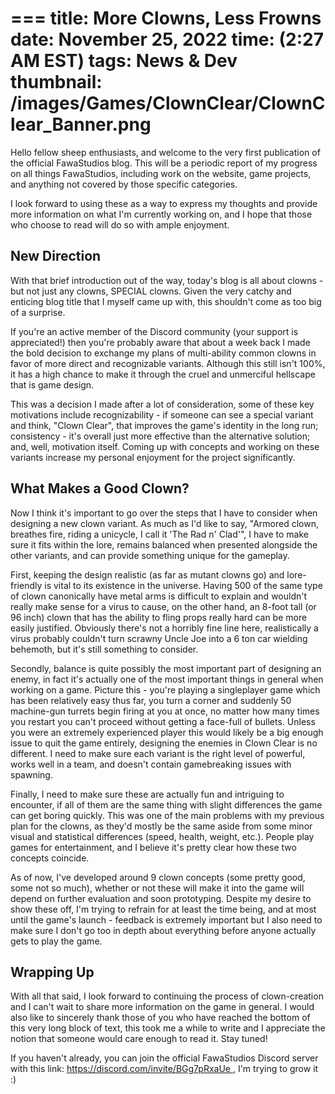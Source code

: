 ===
title: More Clowns, Less Frowns
date: November 25, 2022
time: (2:27 AM EST)
tags: News & Dev
thumbnail: /images/Games/ClownClear/ClownClear_Banner.png
===

Hello fellow sheep enthusiasts, and welcome to the very first publication of the official FawaStudios blog. This will be a periodic report of my progress on all things FawaStudios, including work on the website, game projects, and anything not covered by those specific categories.

I look forward to using these as a way to express my thoughts and provide more information on what I'm currently working on, and I hope that those who choose to read will do so with ample enjoyment.

<h2 class="blog-subpage-header">New Direction</h2>

With that brief introduction out of the way, today's blog is all about clowns - but not just any clowns, SPECIAL clowns. Given the very catchy and enticing blog title that I myself came up with, this shouldn't come as too big of a surprise.

If you're an active member of the Discord community (your support is appreciated!) then you're probably aware that about a week back I made the bold decision to exchange my plans of multi-ability common clowns in favor of more direct and recognizable variants. Although this still isn't 100%, it has a high chance to make it through the cruel and unmerciful hellscape that is game design.

This was a decision I made after a lot of consideration, some of these key motivations include recognizability - if someone can see a special variant and think, "Clown Clear", that improves the game's identity in the long run; consistency - it's overall just more effective than the alternative solution; and, well, motivation itself. Coming up with concepts and working on these variants increase my personal enjoyment for the project significantly.

<h2 class="blog-subpage-header">What Makes a Good Clown?</h2>

Now I think it's important to go over the steps that I have to consider when designing a new clown variant. As much as I'd like to say, "Armored clown, breathes fire, riding a unicycle, I call it 'The Rad n' Clad'", I have to make sure it fits within the lore, remains balanced when presented alongside the other variants, and can provide something unique for the gameplay.

First, keeping the design realistic (as far as mutant clowns go) and lore-friendly is vital to its existence in the universe. Having 500 of the same type of clown canonically have metal arms is difficult to explain and wouldn't really make sense for a virus to cause, on the other hand, an 8-foot tall (or 96 inch) clown that has the ability to fling props really hard can be more easily justified. Obviously there's not a horribly fine line here, realistically a virus probably couldn't turn scrawny Uncle Joe into a 6 ton car wielding behemoth, but it's still something to consider.

Secondly, balance is quite possibly the most important part of designing an enemy, in fact it's actually one of the most important things in general when working on a game. Picture this - you're playing a singleplayer game which has been relatively easy thus far, you turn a corner and suddenly 50 machine-gun turrets begin firing at you at once, no matter how many times you restart you can't proceed without getting a face-full of bullets. Unless you were an extremely experienced player this would likely be a big enough issue to quit the game entirely, designing the enemies in Clown Clear is no different. I need to make sure each variant is the right level of powerful, works well in a team, and doesn't contain gamebreaking issues with spawning.

Finally, I need to make sure these are actually fun and intriguing to encounter, if all of them are the same thing with slight differences the game can get boring quickly. This was one of the main problems with my previous plan for the clowns, as they'd mostly be the same aside from some minor visual and statistical differences (speed, health, weight, etc.). People play games for entertainment, and I believe it's pretty clear how these two concepts coincide.

As of now, I've developed around 9 clown concepts (some pretty good, some not so much), whether or not these will make it into the game will depend on further evaluation and soon prototyping. Despite my desire to show these off, I'm trying to refrain for at least the time being, and at most until the game's launch - feedback is extremely important but I also need to make sure I don't go too in depth about everything before anyone actually gets to play the game.

<h2 class="blog-subpage-header">Wrapping Up</h2>

With all that said, I look forward to continuing the process of clown-creation and I can't wait to share more information on the game in general. I would also like to sincerely thank those of you who have reached the bottom of this very long block of text, this took me a while to write and I appreciate the notion that someone would care enough to read it. Stay tuned!

If you haven't already, you can join the official FawaStudios Discord server with this link: [https://discord.com/invite/BGg7pRxaUe ](https://discord.com/invite/BGg7pRxaUe ), I'm trying to grow it :)